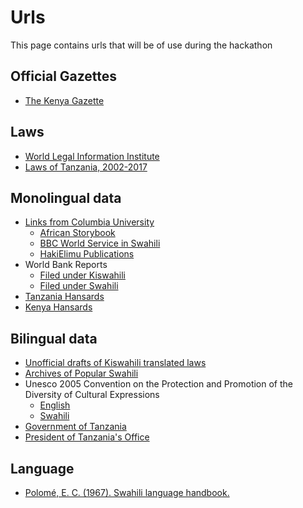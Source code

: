 # Urls
This page contains urls that will be of use during the hackathon
## Official Gazettes
* [The Kenya Gazette](http://kenyalaw.org/kenya_gazette/)
## Laws
* [World Legal Information Institute](http://www.worldlii.org/)
* [Laws of Tanzania, 2002-2017](http://www.lrct.go.tz/laws-of-tanzania/)

## Monolingual data
* [Links from Columbia University](https://library.columbia.edu/locations/global/virtual-libraries/african_studies/languages/swahili.html)
  * [African Storybook](https://www.africanstorybook.org/)
  * [BBC World Service in Swahili](https://www.bbc.com/swahili)
  * [HakiElimu Publications](http://www.hakielimu.org/publications.php)
* World Bank Reports
  * [Filed under Kiswahili](http://documents.worldbank.org/curated/en/docsearch/language/434574)
  * [Filed under Swahili](http://documents.worldbank.org/curated/en/docsearch/language/434634)
* [Tanzania Hansards](http://www.parliament.go.tz/index.php/hansards-list#)
* [Kenya Hansards](http://www.parliament.go.ke/the-national-assembly/house-business/hansard)

## Bilingual data
* [Unofficial drafts of Kiswahili translated laws](http://www.lrct.go.tz/translated-laws-2/)
* [Archives of Popular Swahili](http://lpca.socsci.uva.nl/aps/index.html)
* Unesco 2005 Convention on the Protection and Promotion of the Diversity of Cultural Expressions
  * [English](https://en.unesco.org/creativity/sites/creativity/files/passeport-convention2005-web2.pdf)
  * [Swahili](http://www.unesco.org/new/fileadmin/MULTIMEDIA/FIELD/Nairobi/kiswahili2005convention.pdf)
* [Government of Tanzania](https://www.tanzania.go.tz/)
* [President of Tanzania's Office](http://www.utumishi.go.tz/)

## Language
* [Polomé, E. C. (1967). Swahili language handbook.](https://files.eric.ed.gov/fulltext/ED012888.pdf)

